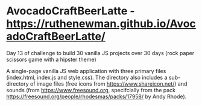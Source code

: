 # AvocadoCraftBeerLatte - https://ruthenewman.github.io/AvocadoCraftBeerLatte/

Day 13 of challenge to build 30 vanilla JS projects over 30 days (rock paper scissors game with a hipster theme)

A single-page vanilla JS web application with three primary files (index.html, index.js and style.css). 
The directory also includes a sub-directory of image files (free icons from https://www.shareicon.net/) and sounds 
(from https://www.freesound.org, specifcially from the pack https://freesound.org/people/rhodesmas/packs/17958/ by Andy Rhode).

